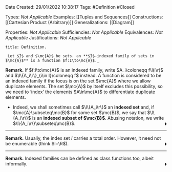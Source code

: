 <br />
<br />

Date Created: 29/01/2022 10:38:17
Tags: #Definition #Closed 

Types: _Not Applicable_
Examples: [[Tuples and Sequences]]
Constructions: [[Cartesian Product (Arbitrary)]]
Generalizations: [[Diagram]]

Properties: _Not Applicable_
Sufficiencies: _Not Applicable_
Equivalences: _Not Applicable_
Justifications: _Not Applicable_

``` ad-Definition
title: Definition.

_Let $I$ and $\mc{A}$ be sets. an **$I$-indexed family of sets in $\mc{A}$** is a function $f:I\to\mc{A}$._

```

**Remark.** If $f:I\to\mc{A}$ is an indexed family, write $A_i\coloneqq f\l(i\r)$ and $\l\{A_i\r\}_{i\in I}\coloneqq f$ instead. A function is considered to be an indexed family if the focus is on the set $\mc{A}$ where we allow duplicate elements. The set $\mc{A}$ by itself excludes this possibility, so we need to $\textrm{`}$index$\textrm{'}$ the elements $A\in\mc{A}$ to differentiate duplicate elements.
* Indeed, we shall sometimes call $\l\{A_i\r\}$ an **indexed set** and, if $\mc{A}\subseteq\mc{B}$ for some set $\mc{B}$, we say that $\l\{A_i\r\}$ is an **indexed subset of $\mc{B}$**. Abusing notation, we write $\l\{A_i\r\}\subseteq\mc{B}$.<span style="float:right;">$\blacklozenge$</span>

---

**Remark.** Usually, the index set $I$ carries a total order. However, it need not be enumerable (think $I=\R$).<span style="float:right;">$\blacklozenge$</span>

---

**Remark.** Indexed families can be defined as class functions too, albeit informally.<span style="float:right;">$\blacklozenge$</span>
